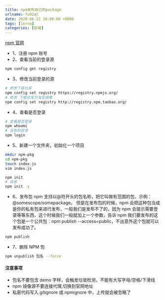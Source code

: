 ```yaml
---
title: npm发布自己的package
urlname: fu02qt
date: 2020-06-22 10:00:00 +0800
tags: [lerna]
categories: [前端]
---
```


[npm 官网](https://www.npmjs.com)

- 1、注册 npm 账号
- 2、查看当前的登录源

<!-- more -->

```bash
npm config get registry
```

- 3、修改当前登录的源

```bash
# 修改下载仓库
npm config set registry https://registry.npmjs.org/
# 修改 下载仓库为淘宝镜像
npm config set registry http://registry.npm.taobao.org/
```

- 4、查看是否登录

```bash
# 查看是否登录
npm whoami
# 没有则登录
npm login
```

- 5、新建一个文件夹，初始化一个项目

```bash
mkdir npm-pkg
cd npm-pkg
touch index.js
vim index.js

npm init
# 或者
npm init -y
```

- 6、发布包
  npm 支持以@符开头的包名称，把它叫做有范围的包，示例：@somescope/somepackage。
  但是在发布包的时候，npm 会把这种包当成是你的私有包来进行发布，一般我们是发布不了的，因为 npm 会提示需要登录等等东西，这个时候我们一般就加上一个参数，告诉 npm 我们要发布的这个包是一个公共包：npm publish --access=public，不出意外这个包就可以发布成功了。

```bash
npm publish
```

- 7、删除 NPM 包

```bash
npm unpublish 包名 --force
```

#### 注意事项

- 包名不要包含 demo 字样，会触发垃圾检测，不能有大写字母/空格/下滑线
- npm 镜像源不要连接代理,切换到官网地址
- 私密代码写入.gitignore 或.npmignore 中，上传就会被忽略了
